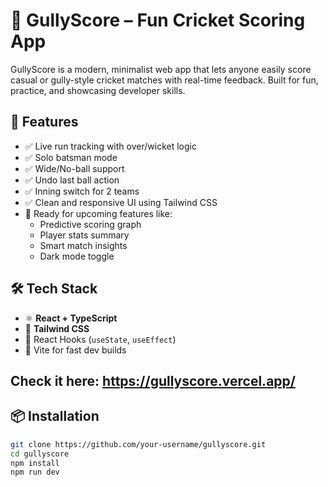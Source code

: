 # 🏏 GullyScore – Fun Cricket Scoring App

GullyScore is a modern, minimalist web app that lets anyone easily score casual or gully-style cricket matches with real-time feedback. Built for fun, practice, and showcasing developer skills.

## 🚀 Features

- ✅ Live run tracking with over/wicket logic
- ✅ Solo batsman mode
- ✅ Wide/No-ball support
- ✅ Undo last ball action
- ✅ Inning switch for 2 teams
- ✅ Clean and responsive UI using Tailwind CSS
- 🔧 Ready for upcoming features like:
  - Predictive scoring graph
  - Player stats summary
  - Smart match insights
  - Dark mode toggle

## 🛠️ Tech Stack

- ⚛️ **React + TypeScript**
- 🎨 **Tailwind CSS**
- 🔄 React Hooks (`useState`, `useEffect`)
- 📁 Vite for fast dev builds

## Check it here: https://gullyscore.vercel.app/

## 📦 Installation

```bash
git clone https://github.com/your-username/gullyscore.git
cd gullyscore
npm install
npm run dev

